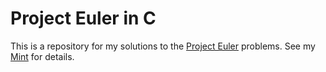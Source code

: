 # Project Euler in C

This is a repository for my solutions to the [Project Euler](https://projecteuler.net/) problems. See my [Mint](https://min.togetter.com/r1GcW6O) for details.
